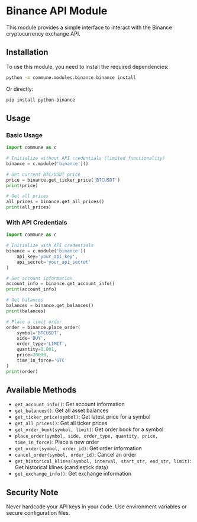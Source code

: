 # Binance API Module

This module provides a simple interface to interact with the Binance cryptocurrency exchange API.

## Installation

To use this module, you need to install the required dependencies:

```bash
python -m commune.modules.binance.binance install
```

Or directly:

```bash
pip install python-binance
```

## Usage

### Basic Usage

```python
import commune as c

# Initialize without API credentials (limited functionality)
binance = c.module('binance')()

# Get current BTC/USDT price
price = binance.get_ticker_price('BTCUSDT')
print(price)

# Get all prices
all_prices = binance.get_all_prices()
print(all_prices)
```

### With API Credentials

```python
import commune as c

# Initialize with API credentials
binance = c.module('binance')(
    api_key='your_api_key',
    api_secret='your_api_secret'
)

# Get account information
account_info = binance.get_account_info()
print(account_info)

# Get balances
balances = binance.get_balances()
print(balances)

# Place a limit order
order = binance.place_order(
    symbol='BTCUSDT',
    side='BUY',
    order_type='LIMIT',
    quantity=0.001,
    price=20000,
    time_in_force='GTC'
)
print(order)
```

## Available Methods

- `get_account_info()`: Get account information
- `get_balances()`: Get all asset balances
- `get_ticker_price(symbol)`: Get latest price for a symbol
- `get_all_prices()`: Get all ticker prices
- `get_order_book(symbol, limit)`: Get order book for a symbol
- `place_order(symbol, side, order_type, quantity, price, time_in_force)`: Place a new order
- `get_order(symbol, order_id)`: Get order information
- `cancel_order(symbol, order_id)`: Cancel an order
- `get_historical_klines(symbol, interval, start_str, end_str, limit)`: Get historical klines (candlestick data)
- `get_exchange_info()`: Get exchange information

## Security Note

Never hardcode your API keys in your code. Use environment variables or secure configuration files.